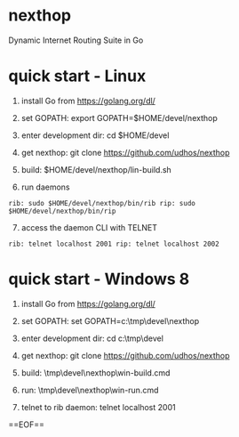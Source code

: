 nexthop
=======

Dynamic Internet Routing Suite in Go

quick start - Linux
===================

1. install Go from https://golang.org/dl/

2. set GOPATH: export GOPATH=$HOME/devel/nexthop

3. enter development dir: cd $HOME/devel

4. get nexthop: git clone https://github.com/udhos/nexthop

5. build: $HOME/devel/nexthop/lin-build.sh

6. run daemons

`rib: sudo $HOME/devel/nexthop/bin/rib
rip: sudo $HOME/devel/nexthop/bin/rip`

7. access the daemon CLI with TELNET

`rib: telnet localhost 2001
rip: telnet localhost 2002`

quick start - Windows 8
=======================

1. install Go from https://golang.org/dl/

2. set GOPATH: set GOPATH=c:\tmp\devel\nexthop

3. enter development dir: cd c:\tmp\devel

4. get nexthop: git clone https://github.com/udhos/nexthop

5. build: \tmp\devel\nexthop\win-build.cmd

6. run: \tmp\devel\nexthop\win-run.cmd

7. telnet to rib daemon: telnet localhost 2001

==EOF==
